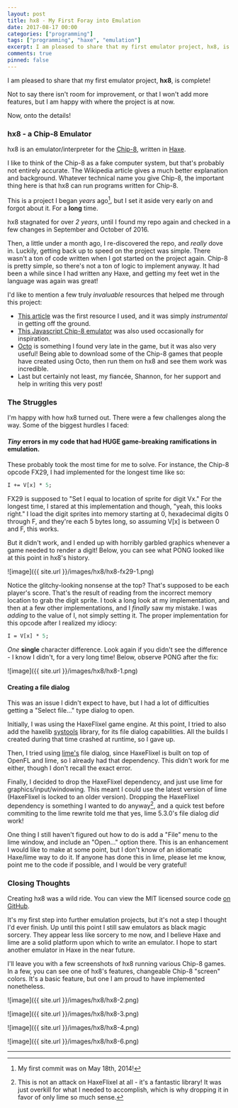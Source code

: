 ```yaml
---
layout: post
title: hx8 - My First Foray into Emulation
date: 2017-08-17 00:00
categories: ["programming"]
tags: ["programming", "haxe", "emulation"]
excerpt: I am pleased to share that my first emulator project, hx8, is complete!
comments: true
pinned: false
---
```


I am pleased to share that my first emulator project, **hx8**, is complete!

Not to say there isn't room for improvement, or that I won't add more features, but I am happy with where the project is at now.

Now, onto the details!

### hx8 - a Chip-8 Emulator

hx8 is an emulator/interpreter for the [Chip-8](https://en.wikipedia.org/wiki/CHIP-8), written in [Haxe](http://haxe.org/).

I like to think of the Chip-8 as a fake computer system, but that's probably not entirely accurate.  The Wikipedia article gives a much better explanation and background.  Whatever technical name you give Chip-8, the important thing here is that hx8 can run programs written for Chip-8.

This is a project I began *years* ago[^1], but I set it aside very early on and forgot about it.  For a **long** time.  

hx8 stagnated for over *2 years*, until I found my repo again and checked in a few changes in September and October of 2016.

Then, a little under a month ago, I re-discovered the repo, and *really* dove in.  Luckily, getting back up to speed on the project was simple.  There wasn't a ton of code written when I got started on the project again.  Chip-8 is pretty simple, so there's not a ton of logic to implement anyway.  It had been a while since I had written any Haxe, and getting my feet wet in the language was again was great!

I'd like to mention a few truly *invaluable* resources that helped me through this project:

* [This article](http://www.multigesture.net/articles/how-to-write-an-emulator-chip-8-interpreter/) was the first resource I used, and it was simply *instrumental* in getting off the ground.
* [This Javascript Chip-8 emulator](https://github.com/alexanderdickson/Chip-8-Emulator) was also used occasionally for inspiration.
* [Octo](http://johnearnest.github.io/Octo/) is something I found very late in the game, but it was also very useful! Being able to download some of the Chip-8 games that people have created using Octo, then run them on hx8 and see them work was incredible.
* Last but certainly not least, my fianc&eacute;e, Shannon, for her support and help in writing this very post!


### The Struggles

I'm happy with how hx8 turned out.  There were a few challenges along the way.  Some of the biggest hurdles I faced:

#### *Tiny* errors in my code that had **HUGE** game-breaking ramifications in emulation.

These probably took the most time for me to solve.  For instance, the Chip-8 opcode FX29, I had implemented for the longest time like so:

```haxe
I += V[x] * 5;
```

FX29 is supposed to "Set I equal to location of sprite for digit Vx."  For the longest time, I stared at this implementation and though, "yeah, this looks right."  I load the digit sprites into memory starting at 0, hexadecimal digits 0 through F, and they're each 5 bytes long, so assuming V[x] is between 0 and F, this works.

But it didn't work, and I ended up with horribly garbled graphics whenever a game needed to render a digit! Below, you can see what PONG looked like at this point in hx8's history.

![image]({{ site.url }}/images/hx8/hx8-fx29-1.png)

Notice the glitchy-looking nonsense at the top? That's supposed to be each player's score.  That's the result of reading from the incorrect memory location to grab the digit sprite.  I took a long look at my implementation, and then at a few other implementations, and I *finally* saw my mistake.  I was *adding* to the value of I, not simply setting it.  The proper implementation for this opcode after I realized my idiocy:

```haxe
I = V[x] * 5;
```

*One* **single** character difference.  Look again if you didn't see the difference - I know I didn't, for a very long time! Below, observe PONG after the fix:

![image]({{ site.url }}/images/hx8/hx8-1.png)

#### Creating a file dialog

This was an issue I didn't expect to have, but I had a lot of difficulties getting a "Select file..." type dialog to open.

Initially, I was using the HaxeFlixel game engine.  At this point, I tried to also add the haxelib [systools](https://lib.haxe.org/p/systools/) library, for its file dialog capabilities.  All the builds I created during that time crashed at runtime, so I gave up.

Then, I tried using [lime's](https://lib.haxe.org/p/lime/) file dialog, since HaxeFlixel is built on top of OpenFL and lime, so I already had that dependency.  This didn't work for me either, though I don't recall the exact error.

Finally, I decided to drop the HaxeFlixel dependency, and just use lime for graphics/input/windowing.  This meant I could use the latest version of lime (HaxeFlixel is locked to an older version).  Dropping the HaxeFlixel dependency is something I wanted to do anyway[^2], and a quick test before commiting to the lime rewrite told me that yes, lime 5.3.0's file dialog *did* work!

One thing I still haven't figured out how to do is add a "File" menu to the lime window, and include an "Open..." option there.  This is an enhancement I would like to make at some point, but I don't know of an idiomatic Haxe/lime way to do it.  If anyone has done this in lime, please let me know, point me to the code if possible, and I would be very grateful!

### Closing Thoughts

Creating hx8 was a wild ride.  You can view the MIT licensed source code [on GitHub](https://github.com/bsinky/hx8).

It's my first step into further emulation projects, but it's not a step I thought I'd ever finish.  Up until this point I still saw emulators as black magic sorcery.  They appear less like sorcery to me now, and I believe Haxe and lime are a solid platform upon which to write an emulator.  I hope to start another emulator in Haxe in the near future.

I'll leave you with a few screenshots of hx8 running various Chip-8 games.  In a few, you can see one of hx8's features, changeable Chip-8 "screen" colors.  It's a basic feature, but one I am proud to have implemented nonetheless.

![image]({{ site.url }}/images/hx8/hx8-2.png)

![image]({{ site.url }}/images/hx8/hx8-3.png)

![image]({{ site.url }}/images/hx8/hx8-4.png)

![image]({{ site.url }}/images/hx8/hx8-6.png)

---

[^1]: My first commit was on May 18th, 2014!

[^2]: This is not an attack on HaxeFlixel at all - it's a fantastic library! It was just overkill for what I needed to accomplish, which is why dropping it in favor of only lime so much sense.
